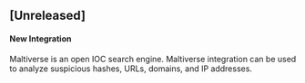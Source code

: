 ## [Unreleased]
#### New Integration
Maltiverse is an open IOC search engine. Maltiverse integration can be used to analyze suspicious hashes, URLs, domains,
 and IP addresses.